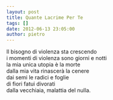 ```yaml
---
layout: post
title: Quante Lacrime Per Te
tags: []
date: 2012-06-13 23:05:00
author: pietro
---
```

Il bisogno di violenza sta crescendo<br/>i momenti di violenza sono giorni e notti<br/>la mia unica utopia è la morte<br/>dalla mia vita rinascerà la cenere<br/>dai semi le radici e foglie<br/>di fiori fatui divorati<br/>dalla vecchiaia, malattia del nulla.
